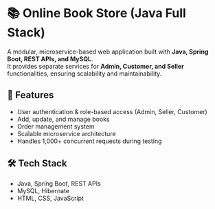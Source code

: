 # 📚 Online Book Store (Java Full Stack)

A modular, microservice-based web application built with **Java, Spring Boot, REST APIs, and MySQL**.  
It provides separate services for **Admin, Customer, and Seller** functionalities, ensuring scalability and maintainability.

## 🚀 Features
- User authentication & role-based access (Admin, Seller, Customer)
- Add, update, and manage books
- Order management system
- Scalable microservice architecture
- Handles 1,000+ concurrent requests during testing

## 🛠 Tech Stack
- Java, Spring Boot, REST APIs
- MySQL, Hibernate
- HTML, CSS, JavaScript


